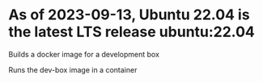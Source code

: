 # As of 2023-09-13, Ubuntu 22.04 is the latest LTS release ubuntu:22.04

Builds a docker image for a development box

Runs the dev-box image in a container
